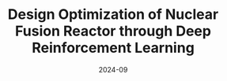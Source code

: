 ---
title: "Design Optimization of Nuclear Fusion Reactor through Deep Reinforcement Learning"
collection: publications
category: manuscripts
permalink: /publication/2024-09-Design-Optimization
excerpt: # ''
date: 2024-09
venue: 'Arxiv'
slidesurl: # ''
paperurl: 'https://arxiv.org/abs/2409.08231'
citation: # ''
---